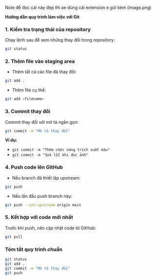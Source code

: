 Note để đọc cái này đẹp thì ae dùng cái extension e gửi kèm (image.png)

**Hướng dẫn quy trình làm việc với Git**

### 1. Kiểm tra trạng thái của repository
Chạy lệnh sau để xem những thay đổi trong repository:
```bash
git status
```

### 2. Thêm file vào staging area
- Thêm tất cả các file đã thay đổi:
```bash
git add .
```
- Thêm file cụ thể:
```bash
git add <filename>
```

### 3. Commit thay đổi
Commit thay đổi với mô tả ngắn gọn:
```bash
git commit -m "Mô tả thay đổi"
```
**Ví dụ:**
- `git commit -m "Thêm chức năng trích xuất màu"`
- `git commit -m "Sửa lỗi khi đọc ảnh"`

### 4. Push code lên GitHub
- Nếu branch đã thiết lập upstream:
```bash
git push
```
- Nếu lần đầu push branch này:
```bash
git push --set-upstream origin main
```

### 5. Kết hợp với code mới nhất
Trước khi push, nên cập nhật code từ GitHub:
```bash
git pull
```

### Tóm tắt quy trình chuẩn
```bash
git status  
git add .  
git commit -m "Mô tả thay đổi"  
git push  
```




